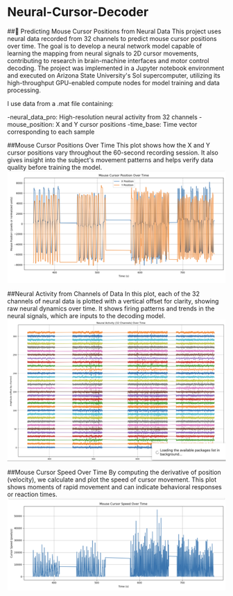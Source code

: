 # Neural-Cursor-Decoder
##🧠 Predicting Mouse Cursor Positions from Neural Data
This project uses neural data recorded from 32 channels to predict mouse cursor positions over time. The goal is to develop a neural network model capable of learning the mapping from neural signals to 2D cursor movements, contributing to research in brain-machine interfaces and motor control decoding.
The project was implemented in a Jupyter notebook environment and executed on Arizona State University's Sol supercomputer, utilizing its high-throughput GPU-enabled compute nodes for model training and data processing.

I use data from a .mat file containing:

-neural_data_pro: High-resolution neural activity from 32 channels
-mouse_position: X and Y cursor positions
-time_base: Time vector corresponding to each sample


##Mouse Cursor Positions Over Time
This plot shows how the X and Y cursor positions vary throughout the 60-second recording session. It also gives insight into the subject's movement patterns and helps verify data quality before training the model.
![image](https://github.com/tracyaobeng/Neural-Cursor-Decoder/blob/main/mouse_cursor_position.png)

##Neural Activity from Channels of Data
In this plot, each of the 32 channels of neural data is plotted with a vertical offset for clarity, showing raw neural dynamics over time.
It shows firing patterns and trends in the neural signals, which are inputs to the decoding model.
![image](https://github.com/tracyaobeng/Neural-Cursor-Decoder/blob/main/neural_activity_channels.png)

##Mouse Cursor Speed Over Time
By computing the derivative of position (velocity), we calculate and plot the speed of cursor movement.
This plot shows moments of rapid movement and can indicate behavioral responses or reaction times.
![image](https://github.com/tracyaobeng/Neural-Cursor-Decoder/blob/main/mouse_cursor_speed.png)
